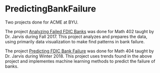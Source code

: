 # PredictingBankFailure

Two projects done for ACME at BYU.

The project [Analyzing Failed FDIC Banks](https://github.com/Scowley4/PredictingBankFailure/blob/master/analyzing_failed_fdic_banks.pdf) was done for Math 402 taught by Dr. Jarvis during Fall 2017. This project analyzes and prepares the data, using primarily data visualization to make find patterns in bank failure.

The project [Predicting FDIC Bank Failure](https://github.com/Scowley4/PredictingBankFailure/blob/master/predicting_fdic_bank_failure.pdf) was done for Math 404 taught by Dr. Jarvis during Winter 2018. This project uses trends found in the above project and implementes machine learning methods to predict the failure of banks.

